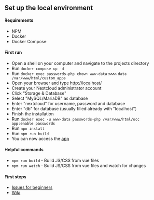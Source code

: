 ## Set up the local environment
#### Requirements
* NPM
* Docker
* Docker Compose

#### First run
* Open a shell on your computer and navigate to the projects directory
* Run `docker-compose up -d`
* Run `docker exec passwords-php chown www-data:www-data /var/www/html/custom_apps`
* Open your browser and type [http://localhost/](http://localhost/)
* Create your Nextcloud administrator account
* Click "Storage & Database"
* Select "MySQL/MariaDB" as database
* Enter "nextcloud" for username, password and database
* Enter "db" for database (usually filled already with "localhost")
* Finish the installation
* Run `docker exec -u www-data passwords-php /var/www/html/occ app:enable passwords`
* Run `npm install`
* Run `npm run build`
* You can now access the [app](http://localhost/index.php/apps/passwords)

#### Helpful commands
* `npm run build` - Build JS/CSS from vue files
* `npm run watch` - Build JS/CSS from vue files and watch for changes

#### First steps
* [Issues for beginners](https://github.com/marius-wieschollek/passwords/labels/for%3Astarters)
* [Wiki](https://github.com/marius-wieschollek/passwords/wiki)
